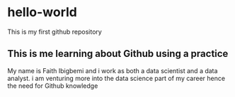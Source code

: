 # hello-world
This is my first github repository

## This is me learning about Github using a practice
My name is Faith Ibigbemi and i work as both a data scientist and a data analyst. i am venturing more into the data science part of my career hence the need for Github knowledge
